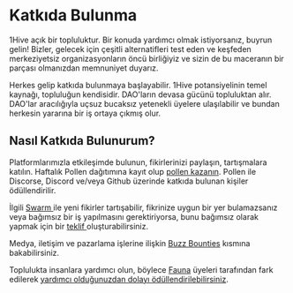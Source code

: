 # Katkıda Bulunma

1Hive açık bir topluluktur. Bir konuda yardımcı olmak istiyorsanız, buyrun gelin! Bizler, gelecek için çeşitli alternatifleri test eden ve keşfeden merkeziyetsiz organizasyonların öncü birliğiyiz ve sizin de bu maceranın bir parçası olmanızdan memnuniyet duyarız.

Herkes gelip katkıda bulunmaya başlayabilir. 1Hive potansiyelinin temel kaynağı, topluluğun kendisidir. DAO'ların devasa gücünü topluluktan alır. DAO'lar aracılığıyla uçsuz bucaksız yetenekli üyelere ulaşılabilir ve bundan herkesin yararına bir iş ortaya çıkmış olur.

## Nasıl Katkıda Bulunurum?

Platformlarımızla etkileşimde bulunun, fikirlerinizi paylaşın, tartışmalara katılın. Haftalık Pollen dağıtımına kayıt olup [pollen kazanın](../pollen.md). Pollen ile Discorse, Discord ve/veya Github üzerinde katkıda bulunan kişiler ödüllendirilir.

İlgili [Swarm ](../../community/swarms/)ile yeni fikirler tartışabilir, fikrinize uygun bir yer bulamazsanız veya bağımsız bir iş yapılmasını gerektiriyorsa, bunu bağımsız olarak yapmak için bir [teklif ](../../projects/honey/participation.md)oluşturabilirsiniz.

Medya, iletişim ve pazarlama işlerine ilişkin [Buzz Bounties](buzz-swarm-bounty.md) kısmına bakabilirsiniz.

Toplulukta insanlara yardımcı olun, böylece [Fauna](../../community/swarms/fauna.md) üyeleri tarafından fark edilerek [yardımcı olduğunuzdan dolayı ödüllendirilebilirsiniz](fauna-awards.md).

